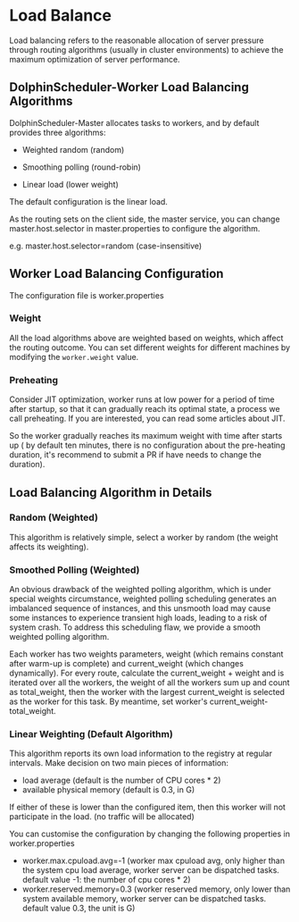# Load Balance

Load balancing refers to the reasonable allocation of server pressure through routing algorithms (usually in cluster environments) to achieve the maximum optimization of server performance.

## DolphinScheduler-Worker Load Balancing Algorithms

DolphinScheduler-Master allocates tasks to workers, and by default provides three algorithms:

- Weighted random (random)

- Smoothing polling (round-robin)

- Linear load (lower weight)

The default configuration is the linear load.

As the routing sets on the client side, the master service, you can change master.host.selector in master.properties to configure the algorithm.

e.g. master.host.selector=random (case-insensitive)

## Worker Load Balancing Configuration

The configuration file is worker.properties

### Weight

All the load algorithms above are weighted based on weights, which affect the routing outcome. You can set different weights for different machines by modifying the `worker.weight` value.

### Preheating

Consider JIT optimization, worker runs at low power for a period of time after startup, so that it can gradually reach its optimal state, a process we call preheating. If you are interested, you can read some articles about JIT.

So the worker gradually reaches its maximum weight with time after starts up ( by default ten minutes, there is no configuration about the pre-heating duration, it's recommend to submit a PR if have needs to change the duration).

## Load Balancing Algorithm in Details

### Random (Weighted)

This algorithm is relatively simple, select a worker by random (the weight affects its weighting).

### Smoothed Polling (Weighted)

An obvious drawback of the weighted polling algorithm, which is under special weights circumstance, weighted polling scheduling generates an imbalanced sequence of instances, and this unsmooth load may cause some instances to experience transient high loads, leading to a risk of system crash. To address this scheduling flaw, we provide a smooth weighted polling algorithm.

Each worker has two weights parameters, weight (which remains constant after warm-up is complete) and current_weight (which changes dynamically). For every route, calculate the current_weight + weight and is iterated over all the workers, the weight of all the workers sum up and count as total_weight, then the worker with the largest current_weight is selected as the worker for this task. By meantime, set worker's current_weight-total_weight.

### Linear Weighting (Default Algorithm)

This algorithm reports its own load information to the registry at regular intervals. Make decision on two main pieces of information:

- load average (default is the number of CPU cores * 2)
- available physical memory (default is 0.3, in G)

If either of these is lower than the configured item, then this worker will not participate in the load. (no traffic will be allocated)

You can customise the configuration by changing the following properties in worker.properties

- worker.max.cpuload.avg=-1 (worker max cpuload avg, only higher than the system cpu load average, worker server can be dispatched tasks. default value -1: the number of cpu cores * 2)
- worker.reserved.memory=0.3 (worker reserved memory, only lower than system available memory, worker server can be dispatched tasks. default value 0.3, the unit is G)
